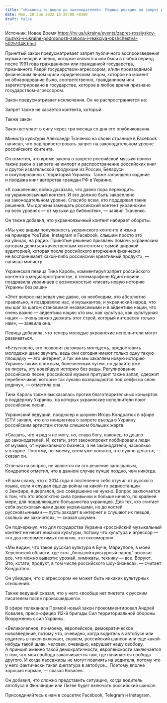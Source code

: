 ```yaml
---
title: "«Наконец-то дошло до законодателей». Первые реакции на запрет российской музыки в медиа и в общественных местах"
date: Mon, 20 Jun 2022 15:29:00 +0300
draft: false
---
```

Источник: Новое Время https://nv.ua/ukraine/events/zapret-rossiyskoy-muzyki-v-ukraine-podrobnosti-zakona-i-reakciya-obshchestva-50251048.html


Принятый закон предусматривает запрет публичного воспроизведения музыки певцов и певиц, которые являются или были в любой период после 1991 года гражданином или гражданкой государства, признанного Радой государством-агрессором, и/или производимой физическим лицом и/или юридическим лицом, которое на момент их обнародование было, соответственно, гражданином или зарегистрировано в государстве, которое в любое время признано государством-агрессором.

Закон предусматривает исключения. Он не распространяется на:

Запрет также не касается контента, который

Также закон

Закон вступает в силу через три месяца со дня его опубликования.

Министр культуры Александр Ткаченко на своей странице в Facebook написал, что рад приветствовать запрет на законодательном уровне российского контента.

Он отметил, что кроме закона о запрете российской музыки принят также закон о запрете на импорт и распространение российских книг и другой издательской продукции из России, Беларуси и оккупированных территорий Украины. Также запрещено издание и продажа книг авторства граждан РФ в Украине.

«К сожалению, война доказала, что давно пора переходить на украиноязычный контент. И это должно быть закреплено на законодательном уровне. Спасибо всем, кто поддержал такие решения. Мы должны замещать российский контент украинским на всех уровнях — от музыки до библиотек», — заявил Ткаченко.

Он также добавил, что украиноязычный контент набирает обороты.

«Мы уже видим популярность украинского контента и языка на примере YouTube, Instagram и Facebook, слышим просто это на улицах, на радио. Принятые решения призваны помочь украинским авторам делиться качественным контентом с самой широкой аудиторией, которая после российского вторжения физически не воспринимает какой-либо российский креативный продукт», — написал министр.

Украинская певица Тина Кароль, комментируя запрет российского контента в медиапространстве, в телемарафоне Єдині новини поздравила украинцев с возможностью «писать новую историю Украины без раши»

«Этот вопрос назревал уже давно, он необходим, это абсолютно правильно, я поздравляю нас, и музыкантов, и украинский народ, что мы шаг за шагом становимся независимыми и в айдентике нации, что очень важно — айдентика нации: кто мы, как культура, как культурная нация — очень важно держать этот строй, который интересен только нам», — заявила она.

Певица добавила, что теперь молодые украинские исполнители могут развиваться.

«Безусловно, это позволит развивать молодежь, предоставить молодежи шанс звучать, ведь они сегодня имеют только одну такую площадку — это интернет, а так же мы закаляем новую историю Украины таким сложным, болезненным путем, но давайте уже ее писать, эту новейшую историю без рашы. Регулирование российских песен, российской музыки притушит также запал, сдержит перебежчиков, которые так лукаво возвращаются под селфи на свою родину», — отметила она.

Тина Кароль также высказалась против благотворительных концертов в поддержку Украины, на которых украинские исполнители поют российские песни.

Украинский ведущий, продюсер и шоумен Игорь Кондратюк в эфире ICTV заявил, что его инициатива о запрете въезда в Украину российским артистам стоила слишком больших жертв.

«Сказать, что я рад я не могу, но, слава богу, наконец-то дошло до законодателей. И, кстати, этот законопроект лоббировали люди от музыки, от музыкального бизнеса, а не законодатели, насколько я в курсе. Поэтому, по-моему, всем уже понятно, что нужно делать», — сказал он.

Отвечая на вопрос, не является ли это решение запоздалым, Кондратюк отметил, что в данном случае лучше поздно, чем никогда.

«Я вам скажу, что с 2014 года я постепенно себя отучил от русского языка, если я слушал еще до войны на какой-то радиостанции о Земфире, я дергался, оно совершенно не нужно. Вопрос заключается в том, что это абсолютно сила привычки и больше ничего, по крайней мере, для подавляющего большинства украинцев. Для тех, кто считает себя русскоязычными даже украинцами, но до костей русскоязычными — пусть заходят в интернет и слушают их певцов, сколько им захочется», — сказал шоумен.

Он подчеркнул, что для государства Украина «российский музыкальный контент не несет никакой культуры, потому что культура и агрессор — это два несовместимых понятия, это оксюморон».

«Мы видим, что такое русская культура в Буче, Мариуполе, в моей Херсонской области, где этот „большой культурный народ“ вывозит все, что можно вывезти: урожай, химикаты, технику — все. Воруют. Это, кстати, продукт, в том числе российского шоу-бизнеса», — считает Кондратюк.

Он убежден, что с агрессором не может быть никаких культурных отношений.

Также ведущий сказал, что у него «вообще нет пиетета к русским писателям после произошедшего».

В эфире телеканала Прямой новый закон прокомментировал Андрей Ковалев, пресс-офицер 112-й бригады Сил территориальной обороны Вооруженных сил Украины.

«Великолепное, по-моему, европейское, демократическое нововведение, потому что, очевидно, когда водитель в автобусе или водитель в такси включает, скажем, российский шансон или еще какой-нибудь такой шлак, человек, очевидно, нарушает нашу свободу. А принцип именно такой демократичности, европейскости заключается в том, что моя свобода заканчивается там, где начинается свобода другого. И когда пассажиры не могут повлиять на водителя, потому что у него фактически такая диктатура в автобусе… Поэтому вполне хорошая норма», — сказал Ковалев.

Он добавил, что сложно представить ситуацию, когда водитель автобуса в Финляндии или Литве будет включать российский шансон.

Присоединяйтесь к нам в соцсетях Facebook, Telegram и Instagram.
